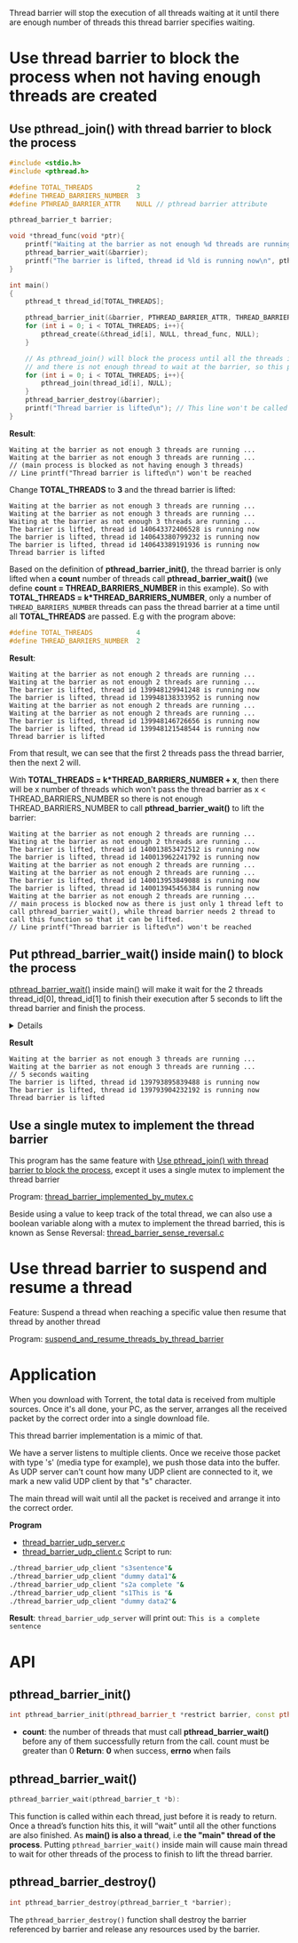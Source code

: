 Thread barrier will stop the execution of all threads waiting at it until there are enough number of threads this thread barrier specifies waiting.
# Use thread barrier to block the process when not having enough threads are created
## Use pthread_join() with thread barrier to block the process
```c
#include <stdio.h>
#include <pthread.h>

#define TOTAL_THREADS           2
#define THREAD_BARRIERS_NUMBER  3
#define PTHREAD_BARRIER_ATTR    NULL // pthread barrier attribute

pthread_barrier_t barrier;

void *thread_func(void *ptr){
    printf("Waiting at the barrier as not enough %d threads are running ...\n", THREAD_BARRIERS_NUMBER);
    pthread_barrier_wait(&barrier);
    printf("The barrier is lifted, thread id %ld is running now\n", pthread_self());
}

int main()
{  
	pthread_t thread_id[TOTAL_THREADS];

    pthread_barrier_init(&barrier, PTHREAD_BARRIER_ATTR, THREAD_BARRIERS_NUMBER);
    for (int i = 0; i < TOTAL_THREADS; i++){
        pthread_create(&thread_id[i], NULL, thread_func, NULL);
    }

    // As pthread_join() will block the process until all the threads it specifed are finished, 
    // and there is not enough thread to wait at the barrier, so this process is blocked
    for (int i = 0; i < TOTAL_THREADS; i++){
        pthread_join(thread_id[i], NULL);
    }
    pthread_barrier_destroy(&barrier);
    printf("Thread barrier is lifted\n"); // This line won't be called as TOTAL_THREADS < THREAD_BARRIERS_NUMBER
}
```
**Result**:
```
Waiting at the barrier as not enough 3 threads are running ...
Waiting at the barrier as not enough 3 threads are running ...
// (main process is blocked as not having enough 3 threads)
// Line printf("Thread barrier is lifted\n") won't be reached
```
Change **TOTAL_THREADS** to **3** and the thread barrier is lifted:
```
Waiting at the barrier as not enough 3 threads are running ...
Waiting at the barrier as not enough 3 threads are running ...
Waiting at the barrier as not enough 3 threads are running ...
The barrier is lifted, thread id 140643372406528 is running now
The barrier is lifted, thread id 140643380799232 is running now
The barrier is lifted, thread id 140643389191936 is running now
Thread barrier is lifted
```
Based on the definition of **pthread_barrier_init()**, the thread barrier is only lifted when a **count** number of threads call **pthread_barrier_wait()** (we define **count = THREAD_BARRIERS_NUMBER** in this example). So with **TOTAL_THREADS = k*THREAD_BARRIERS_NUMBER**, only a number of ``THREAD_BARRIERS_NUMBER`` threads can pass the thread barrier at a time until all **TOTAL_THREADS** are passed. E.g with the program above:
```c
#define TOTAL_THREADS           4
#define THREAD_BARRIERS_NUMBER  2
```
**Result**:
```
Waiting at the barrier as not enough 2 threads are running ...
Waiting at the barrier as not enough 2 threads are running ...
The barrier is lifted, thread id 139948129941248 is running now
The barrier is lifted, thread id 139948138333952 is running now
Waiting at the barrier as not enough 2 threads are running ...
Waiting at the barrier as not enough 2 threads are running ...
The barrier is lifted, thread id 139948146726656 is running now
The barrier is lifted, thread id 139948121548544 is running now
Thread barrier is lifted
```
From that result, we can see that the first 2 threads pass the thread barrier, then the next 2 will.

With **TOTAL_THREADS = k*THREAD_BARRIERS_NUMBER + x**, then there will be x number of threads which won't pass the thread barrier as x < THREAD_BARRIERS_NUMBER so there is not enough THREAD_BARRIERS_NUMBER to call **pthread_barrier_wait()** to lift the barrier:

```
Waiting at the barrier as not enough 2 threads are running ...
Waiting at the barrier as not enough 2 threads are running ...
The barrier is lifted, thread id 140013853472512 is running now
The barrier is lifted, thread id 140013962241792 is running now
Waiting at the barrier as not enough 2 threads are running ...
Waiting at the barrier as not enough 2 threads are running ...
The barrier is lifted, thread id 140013953849088 is running now
The barrier is lifted, thread id 140013945456384 is running now
Waiting at the barrier as not enough 2 threads are running ...
// main process is blocked now as there is just only 1 thread left to call pthread_barrier_wait(), while thread barrier needs 2 thread to call this function so that it can be lifted.
// Line printf("Thread barrier is lifted\n") won't be reached
```
## Put pthread_barrier_wait() inside main() to block the process
[pthread_barrier_wait()](#pthread_barrier_wait) inside main() will make it wait for the 2 threads thread_id[0], thread_id[1] to finish their execution after 5 seconds to lift the thread barrier and finish the process.

<details>
	
```c
#define TOTAL_THREADS           2
#define THREAD_BARRIERS_NUMBER  3
#define PTHREAD_BARRIER_ATTR    NULL // pthread barrier attribute

pthread_barrier_t barrier;

void *thread_func(void *ptr){
    printf("Waiting at the barrier as not enough %d threads are running ...\n", THREAD_BARRIERS_NUMBER);
	sleep(5);
    pthread_barrier_wait(&barrier);
    printf("The barrier is lifted, thread id %ld is running now\n", pthread_self());
}

int main()
{  
	pthread_t thread_id[TOTAL_THREADS];

    pthread_barrier_init(&barrier, PTHREAD_BARRIER_ATTR, THREAD_BARRIERS_NUMBER);
    for (int i = 0; i < TOTAL_THREADS; i++){
        pthread_create(&thread_id[i], NULL, thread_func, NULL);
    }

	pthread_barrier_wait(&barrier);

    printf("Thread barrier is lifted\n");
	pthread_barrier_destroy(&barrier);
}
```
</details>

**Result**
```
Waiting at the barrier as not enough 3 threads are running ...
Waiting at the barrier as not enough 3 threads are running ...
// 5 seconds waiting
The barrier is lifted, thread id 139793895839488 is running now
The barrier is lifted, thread id 139793904232192 is running now
Thread barrier is lifted
```
## Use a single mutex to implement the thread barrier
This program has the same feature with [Use pthread_join() with thread barrier to block the process](#use-pthread_join-with-thread-barrier-to-block-the-process), except it uses a single mutex to implement the thread barrier

Program: [thread_barrier_implemented_by_mutex.c](../src/thread_barrier_implemented_by_mutex.c)

Beside using a value to keep track of the total thread, we can also use a boolean variable along with a mutex to implement the thread barried, this is known as Sense Reversal: [thread_barrier_sense_reversal.c](../src/thread_barrier_sense_reversal.c)

# Use thread barrier to suspend and resume a thread
Feature: Suspend a thread when reaching a specific value then resume that thread by another thread

Program: [suspend_and_resume_threads_by_thread_barrier](https://github.com/TranPhucVinh/C/blob/master/Physical%20layer/Thread/src/suspend_and_resume_threads_by_thread_barrier.c)

# Application

When you download with Torrent, the total data is received from multiple sources. Once it's all done, your PC, as the server, arranges all the received packet by the correct order into a single download file.

This thread barrier implementation is a mimic of that.

We have a server listens to multiple clients. Once we receive those packet with type 's' (media type for example), we push those data into the buffer. As UDP server can't count how many UDP client are connected to it, we mark a new valid UDP client by that "s" character.

The main thread will wait until all the packet is received and arrange it into the correct order.

**Program**
* [thread_barrier_udp_server.c](https://github.com/TranPhucVinh/C/blob/master/Physical%20layer/Thread/src/thread_barrier_udp_server.c)
* [thread_barrier_udp_client.c](https://github.com/TranPhucVinh/C/blob/master/Physical%20layer/Thread/src/thread_barrier_udp_client.c)
Script to run:

```sh
./thread_barrier_udp_client "s3sentence"&
./thread_barrier_udp_client "dummy data1"&
./thread_barrier_udp_client "s2a complete "&
./thread_barrier_udp_client "s1This is "&
./thread_barrier_udp_client "dummy data2"&
```
**Result**: ``thread_barrier_udp_server`` will print out: ``This is a complete sentence``
# API
## pthread_barrier_init()
```cpp
int pthread_barrier_init(pthread_barrier_t *restrict barrier, const pthread_barrierattr_t *restrict attr, unsigned count);
```
* **count**: the number of threads that must call **pthread_barrier_wait()** before any of them successfully return from the call. count must be greater than 0
**Return**: **0** when success, **errno** when fails
## pthread_barrier_wait()
```c
pthread_barrier_wait(pthread_barrier_t *b):
```
This function is called within each thread, just before it is ready to return. Once a thread’s function hits this, it will “wait” until all the other functions are also finished. As **main() is also a thread**, i.e **the "main" thread of the process**. Putting ``pthread_barrier_wait()`` inside main will cause main thread to wait for other threads of the process to finish to lift the thread barrier.
## pthread_barrier_destroy()
```c
int pthread_barrier_destroy(pthread_barrier_t *barrier);
```
The ``pthread_barrier_destroy()`` function shall destroy the barrier referenced by barrier and release any resources used by the barrier.
